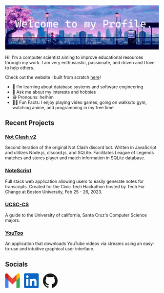 ![My Profile Banner](Media/Banner.png "[Anime Banner](https://wallpaper.dog/aesthetic-anime)")

Hi! I'm a computer scientist aiming to improve educational resources through my work. I am very enthusiastic, passionate, and driven and I love to help others. 

Check out the website I built from scratch [here](https://williamsantosa.github.io/williamsantosa-website/)!

- 🌱 I’m learning about database systems and software engineering
- 💬 Ask me about my interests and hobbies
- 😁 Pronouns: he/him
- 🏋️‍♂️ Fun Facts: I enjoy playing video games, going on walks/to gym, watching anime, and programming in my free time

## Recent Projects

### [Not Clash v2](https://github.com/williamsantosa/Not-Clash-v2)

Second iteration of the original Not Clash discord bot. Written in JavaScript and utilizes Node.js, discord.js, and SQLite. Facilitates League of Legends matches and stores player and match information in SQLite database.

### [NoteScript](https://github.com/williamsantosa/TFC-Boston-Hackathon-2023)

Full stack web application allowing users to easily generate notes for transcripts. Created for the Civic Tech Hackathon hosted by Tech For Change at Boston University, Feb 25 - 26, 2023.

### [UCSC-CS](https://github.com/williamsantosa/ucsc-cs)

A guide to the University of california, Santa Cruz's Computer Science majors.

### [YouToo](https://github.com/williamsantosa/YouToo)

An application that downloads YouTube videos via streams using an easy-to-use and intuitive graphical user interface.

## Socials

<a href="mailto:williamwsantosa@gmail.com" style="margin-right:10px;"><img alt="Gmail" title="Gmail" height="48" width="48" src="Media/gmail.svg"></a>
<a href="https://www.linkedin.com/in/williamsantosa/"><img alt="LinkedIn" title="LinkedIn" height="48" width="48" src="Media/linkedin.svg"></a>
<a href="https://github.com/williamsantosa" style="margin-left:10px;"><img alt="GitHub" title="GitHub" height="48" width="48" src="Media/github.svg"></a>

